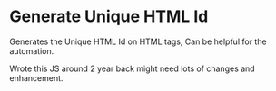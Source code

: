Generate Unique HTML Id
================================

Generates the Unique HTML Id on HTML tags, Can be helpful for the automation. 

Wrote this JS around 2 year back might need lots of changes and enhancement.
